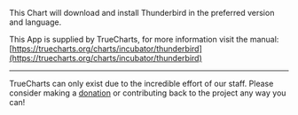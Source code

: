 This Chart will download and install Thunderbird in the preferred version and language.

This App is supplied by TrueCharts, for more information visit the manual: [https://truecharts.org/charts/incubator/thunderbird](https://truecharts.org/charts/incubator/thunderbird)

---

TrueCharts can only exist due to the incredible effort of our staff.
Please consider making a [donation](https://truecharts.org/sponsor) or contributing back to the project any way you can!
